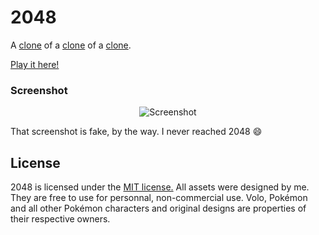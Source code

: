 # 2048
A [clone](https://github.com/gabrielecirulli/2048) of a [clone](https://play.google.com/store/apps/details?id=com.veewo.a1024) of a [clone](http://saming.fr/p/2048/).

[Play it here!](https://charlignon.github.io/2048-volo/)

### Screenshot

<p align="center">
  <img src="https://cloud.githubusercontent.com/assets/1175750/8614312/280e5dc2-26f1-11e5-9f1f-5891c3ca8b26.png" alt="Screenshot"/>
</p>

That screenshot is fake, by the way. I never reached 2048 :smile:

## License
2048 is licensed under the [MIT license.](https://github.com/gabrielecirulli/2048/blob/master/LICENSE.txt)
All assets were designed by me. They are free to use for personnal, non-commercial use.
Volo, Pokémon and all other Pokémon characters and original designs are properties of their respective owners. 
